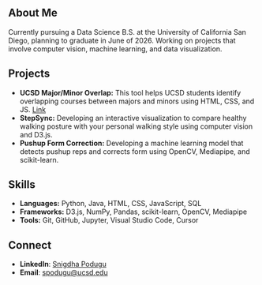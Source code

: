 ## About Me
Currently pursuing a Data Science B.S. at the University of California San Diego, planning to graduate in June of 2026. Working on projects that involve computer vision, machine learning, and data visualization. 

## Projects
- **UCSD Major/Minor Overlap:** This tool helps UCSD students identify overlapping courses between majors and minors using HTML, CSS, and JS. [Link](https://snigdhapodugu.github.io/ucsd-major-minor-overlap/)
- **StepSync:** Developing an interactive visualization to compare healthy walking posture with your personal walking style using computer vision and D3.js.
- **Pushup Form Correction:** Developing a machine learning model that detects pushup reps and corrects form using OpenCV, Mediapipe, and scikit-learn. 

## Skills
- **Languages:** Python, Java, HTML, CSS, JavaScript, SQL
- **Frameworks:** D3.js, NumPy, Pandas, scikit-learn, OpenCV, Mediapipe
- **Tools:** Git, GitHub, Jupyter, Visual Studio Code, Cursor

## Connect
- **LinkedIn**: [Snigdha Podugu](https://www.linkedin.com/in/snigdha-podugu-841ab3255/)
- **Email**: [spodugu@ucsd.edu](mailto:spodugu@ucsd.edu)
